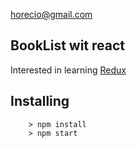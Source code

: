 horecio@gmail.com

## BookList wit react

Interested in learning [Redux](https://www.udemy.com/react-redux)

## Installing

```
	> npm install
	> npm start
```
